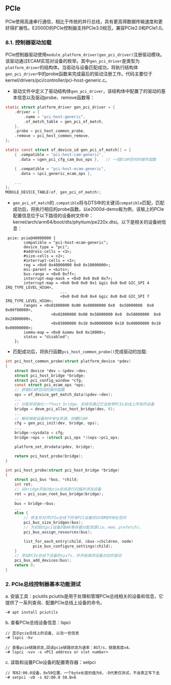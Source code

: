 ## PCIe
PCIe使用高速串行通信，相比于传统的并行总线，具有更高得数据传输速度和更好得扩展性。E2000D的PCIe控制器支持PCIe3.0规范，兼容PCIe2.0和PCIe1.0。

### 8.1. 控制器驱动加载
PCIe控制器驱动使用`module_platform_driver(gen_pci_driver)`注册驱动模块。该驱动通过ECAM实现对设备的枚举。其中`gen_pci_driver`是类型为`platform_driver`的结构体。当驱动与设备匹配成功，将执行结构体`gen_pci_driver`中的probe函数来完成最后的驱动注册工作。代码主要位于kernel/drivers/pci/controller/pci-host-generic.c。

- 驱动文件中定义了驱动结构体`gen_pci_driver`，该结构体中配置了的驱动的基本信息以及驱动probe、remove函数等：

```c
static struct platform_driver gen_pci_driver = {
	.driver = {
		.name = "pci-host-generic",
		.of_match_table = gen_pci_of_match,
	},
	.probe = pci_host_common_probe,
	.remove = pci_host_common_remove,
};

static const struct of_device_id gen_pci_of_match[] = {
	{ .compatible = "pci-host-cam-generic",
	  .data = &gen_pci_cfg_cam_bus_ops },	// 一组ECAM空间的操作函数

	{ .compatible = "pci-host-ecam-generic",
	  .data = &pci_generic_ecam_ops },

	...
};
MODULE_DEVICE_TABLE(of, gen_pci_of_match);
```

- `gen_pci_of_match`的`.compatible`将与DTS中的关键词`compatible`匹配，匹配成功后，将执行相应的probe函数。以e2000d-demo板为例，该板上的PCIe配置信息位于以下路径的设备树文件中：kernel/arch/arm64/boot/dts/phytium/pe220x.dtsi。以下是相关的设备树信息：
```dts
 pcie: pcie@40000000 {
		compatible = "pci-host-ecam-generic";
		device_type = "pci";
		#address-cells = <3>;
		#size-cells = <2>;
		#interrupt-cells = <1>;
		reg = <0x0 0x40000000 0x0 0x10000000>;
		msi-parent = <&its>;
		bus-range = <0x0 0xff>;
		interrupt-map-mask = <0x0 0x0 0x0 0x7>;
		interrupt-map = <0x0 0x0 0x0 0x1 &gic 0x0 0x0 GIC_SPI 4 IRQ_TYPE_LEVEL_HIGH>,
						...
						<0x0 0x0 0x0 0x4 &gic 0x0 0x0 GIC_SPI 7 IRQ_TYPE_LEVEL_HIGH>;
		ranges = <0x01000000 0x00 0x00000000 0x0  0x50000000  0x0  0x00f00000>,
					<0x02000000 0x00 0x58000000 0x0  0x58000000  0x0  0x28000000>,
					<0x03000000 0x10 0x00000000 0x10 0x00000000 0x10  0x00000000>;
		iommu-map = <0x0 &smmu 0x0 0x10000>;
		status = "disabled";
    };
```

- 匹配成功后，将执行函数`pci_host_common_probe()`完成驱动的加载:

```c
int pci_host_common_probe(struct platform_device *pdev)
{
	struct device *dev = &pdev->dev;
	struct pci_host_bridge *bridge;
	struct pci_config_window *cfg;
	const struct pci_ecam_ops *ops;		
	// 获取ECAM空间的操作函数
	ops = of_device_get_match_data(&pdev->dev);		
	...
	// 分配并初始化一个host bridge，后续将通过它去枚举PCIe总线上所有的设备
	bridge = devm_pci_alloc_host_bridge(dev, 0);		
	...
	// 解析映射设备树中地址资源，创建ECAM
	cfg = gen_pci_init(dev, bridge, ops);		
	...
	bridge->sysdata = cfg;
	bridge->ops = (struct pci_ops *)&ops->pci_ops;

	platform_set_drvdata(pdev, bridge);

	return pci_host_probe(bridge);
}

int pci_host_probe(struct pci_host_bridge *bridge)
{
	struct pci_bus *bus, *child;
	int ret;
	// 从bridge开始对pcie总线进行扫描并添加设备
	ret = pci_scan_root_bus_bridge(bridge);
	...
	bus = bridge->bus;			
	...
 	else {
		// 修复并对齐CPIe总线下所有PCI设备的IO和MEM地址空间
		pci_bus_size_bridges(bus);		
		// 为初始化pci设备的BAR寄存器分配资源(io、mem、prefetch)。
		pci_bus_assign_resources(bus);	

		list_for_each_entry(child, &bus->children, node)
			pcie_bus_configure_settings(child);
	}
	// 添加PCIe总线下设备的sysfs，并开始探测设备对应的驱动
	pci_bus_add_devices(bus);		
	return 0;
}
```

### 2. PCIe总线控制器基本功能测试
a. 安装工具：pciutils
pciutils是用于处理和管理PCIe总线相关的设备和信息，它提供了一系列查询、配置PCIe总线上设备的命令。
```
~# apt install pciutils
```
b. 查看PCIe总线设备信息：lspci

```
// 显示pcie总线上的设备, 以及一些信息
~# lspci -kv 

// 查看pcie链路状态,回读pcie链路状态为速率：8GT/s，链路宽度x4。
~# lspci -vvv -s <PCI address or slot number>	

```
c. 读取和设置PCIe设备的配置寄存器：setpci

```
// 写02:00.0设备，0x50位置，一个byte长度的值为6，-D代表仅测试，不会真正写下去
~# setpci -vD -s 02:00.0 50.B=6
```
